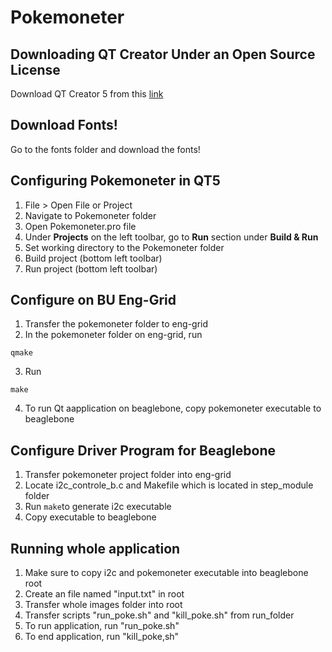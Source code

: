 # Pokemoneter

## Downloading QT Creator Under an Open Source License
Download QT Creator 5 from this [link](https://www.qt.io/download-qt-installer)

## Download Fonts!
Go to the fonts folder and download the fonts!

## Configuring Pokemoneter in QT5
1) File > Open File or Project
2) Navigate to Pokemoneter folder
3) Open Pokemoneter.pro file
4) Under **Projects** on the left toolbar, go to **Run** section under **Build & Run**
5) Set working directory to the Pokemoneter folder
6) Build project (bottom left toolbar)
7) Run project (bottom left toolbar)

## Configure on BU Eng-Grid
1) Transfer the pokemoneter folder to eng-grid 
2) In the pokemoneter folder on eng-grid, run 
```
qmake
```
3) Run
```
make
```
4) To run Qt aapplication on beaglebone, copy pokemoneter executable to beaglebone

## Configure Driver Program for Beaglebone
1) Transfer pokemoneter project folder into eng-grid
2) Locate i2c_controle_b.c and Makefile which is located in step_module folder
3) Run `` make ``to generate i2c executable
4) Copy executable to beaglebone

## Running whole application 
1) Make sure to copy i2c and pokemoneter executable into beaglebone root
2) Create an file named "input.txt" in root
3) Transfer whole images folder into root 
4) Transfer scripts "run_poke.sh" and "kill_poke.sh" from run_folder
5) To run application, run "run_poke.sh" 
6) To end application, run "kill_poke,sh"

